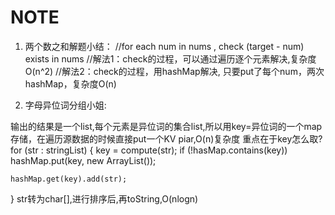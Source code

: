 # NOTE

  
1. 两个数之和解题小结：
//for each num in nums , check (target - num) exists in nums
//解法1：check的过程，可以通过遍历逐个元素解决,复杂度O(n^2)
//解法2：check的过程，用hashMap解决, 只要put了每个num，两次hashMap，复杂度O(n)

2. 字母异位词分组小姐:

输出的结果是一个list,每个元素是异位词的集合list,所以用key=异位词的一个map存储，在遍历源数据的时候直接put一个KV piar,O(n)复杂度
重点在于key怎么取?
for (str : stringList) {
	key = compute(str);
	if (!hasMap.contains(key)) hashMap.put(key, new ArrayList());
	
	hashMap.get(key).add(str);
    	
}
str转为char[],进行排序后,再toString,O(nlogn)
